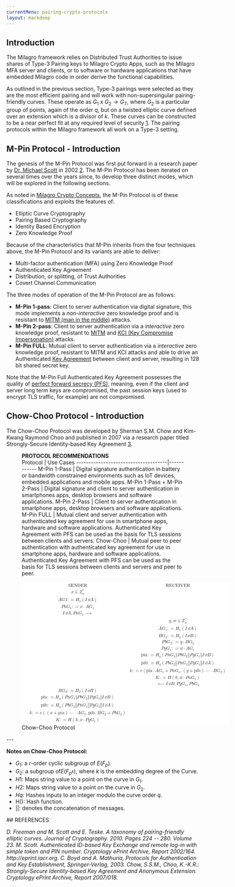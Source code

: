 ```yaml
---
currentMenu: pairing-crypto-protocols
layout: markdeep
---
```

<div id="generated-toc" class="generate_from_h2"></div>
<style>h1:before, h2:before, h3:before { content: none; }</style>

<!--- <div class="abstract">
<span class="footnote">
Note: This document uses sections from the MIRACL Labs M-Pin Full Paper, published in 2015.<p></p>MIRACL Ltd, along with NTT Labs and NTTi3, are the originators of the Milagro Project. The original LaTex authored PDF version is available for download <a href="docs.milagro.io/mpinfull.pdf">here</a>.</span></p>
</div>
--->

## Introduction

The Milagro framework relies on Distributed Trust Authorities to issue shares of Type-3 Pairing keys to Milagro Crypto Apps, such as the Milagro MFA server and clients, or to software or hardware applications that have embedded Milagro code in order derive the functional capabilities.

As outlined in the previous section, Type-3 pairings were selected as they are the most efficient pairing and will work with non-supersingular pairing-friendly curves. These operate as $G_1$ x $G_2 \rightarrow G_T$, where $G_2$ is a particular group of points, again of the order $q$, but on a twisted elliptic curve defined over an extension which is a divisor of $k$.
These curves can be constructed to be a near perfect fit at any required level of security <a href="#freeman-scott-teske">1</a>. The pairing protocols within the Milagro framework all work on a Type-3 setting.

## M-Pin Protocol - Introduction

The genesis of the M-Pin Protocol was first put forward in a research paper by [Dr. Michael Scott](https://scholar.google.com/citations?user=GsM-aeEAAAAJ&hl=en) in 2002 <a href="#Scott1">2</a>. The M-Pin Protocol has been iterated on several times over the years since, to develop three distinct modes, which will be explored in the following sections.

 As noted in [Milagro Crypto Concepts](milagro-concepts.html), the M-Pin Protocol is of these classifications and exploits the features of:
* Elliptic Curve Cryptography
* Pairing Based Cryptography
* Identity Based Encryption
* Zero Knowledge Proof

Because of the characteristics that M-Pin inherits from the four techniques above, the M-Pin Protocol and its variants are able to deliver:
* Multi-factor authentication (MFA) using Zero Knowledge Proof
* Authenticated Key Agreement
* Distribution, or splitting, of Trust Authorities
* Covert Channel Communication

The three modes of operation of the M-Pin Protocol are as follows:
* **M-Pin 1-pass**: Client to server authentication via digital signature, this mode implements a *non-interactive* zero knowledge proof and is resistant to [MITM (man in the middle)](https://en.wikipedia.org/wiki/Man-in-the-middle_attack) attacks.
* **M-Pin 2-pass**: Client to server authentication via a *interactive* zero knowledge proof, resistant to [MITM](https://en.wikipedia.org/wiki/Man-in-the-middle_attack) and [KCI (Key Compromise Impersonation)](https://kcitls.org) attacks.
* **M-Pin FULL**: Mutual client to server authentication via a *interactive* zero knowledge proof, resistant to MITM and KCI attacks and able to drive an Authenticated [Key Agreement](https://en.wikipedia.org/wiki/Key-agreement_protocol) between client and server, resulting in 128 bit shared secret key.

Note that the M-Pin Full Authenticated Key Agreement possesses the quality of [perfect forward secrecy (PFS)](https://en.wikipedia.org/wiki/Forward_secrecy), meaning, even if the client and server long term keys are compromised, the past session keys (used to encrypt TLS traffic, for example) are not compromised.

## Chow-Choo Protocol - Introduction

The Chow-Choo Protocol was developed by Sherman S.M. Chow and Kim-Kwang Raymond Choo and published in 2007 via a research paper titled Strongly-Secure Identity-based Key Agreement <a href="#chow-choo">3</a>.

<figure>
  <figcaption><strong>PROTOCOL RECOMMENDATIONS</strong></figcaption>
<markdeep>
      Protocol                         |   Use Cases
-------------------------------------|------------
M-Pin 1-Pass | Digital signature authentication in battery or bandwidth constrained environments such as IoT devices, embedded applications and mobile apps.
M-Pin 1-Pass + M-Pin 2-Pass      | Digital signature and client to server authentication in smartphones apps, desktop browsers and software applications.
M-Pin 2-Pass | Client to server authentication in smartphone apps, desktop browsers and software applications.
M-Pin FULL | Mutual client and server authentication with authenticated key agreement for use in smartphone apps, hardware and software applications. Authenticated Key Agreement with PFS can be used as the basis for TLS sessions between clients and servers.
Chow-Choo | Mutual peer to peer authentication with authenticated key agreement for use in smartphone apps, hardware and software applications. Authenticated Key Agreement with PFS can be used as the basis for TLS sessions between clients and servers and peer to peer.
</markdeep>
</figure>

<!---
The M-Pin Protocol has been iterated on several times over the years since, and has been shown to be proven secure under the computational BDH (Bilinear Diffie-Hellman) assumption, and in the Canetti-Krawczyk (CK) security model <a href="#boyd">3</a>.

Furthermore Gorantla, Boyd and Nieto extend this protocol again to the M-Pin 'one-pass' setting, and provide a proof in a modified extended Canetti-Krawczyk (eCK) setting <a href="#gorantla">4</a>.

Furthermore Gorantla, Boyd and Nieto extend this protocol again to the M-Pin 'one-pass' setting, and provide a proof in a modified extended Canetti-Krawczyk (eCK) setting <a href="#gorantla">4</a>.

--->

<!--- This is the Chow Choo protocol in a Mathml table / frame because redering in Math LaTex equations exposes a bug in MathJax. It's just one equation!  --->

<figure>
	<html>
	<math xmlns="http://www.w3.org/1998/Math/MathML" display='block'>
			<mtable frame="solid" rowlines="solid" rowalign="center" mathbackground="white">
			<mstyle mathsize='.85em'>
		<mtr>
			<mtd>
				<mspace width="0.1em" />
			</mtd>
			<mtd columnalign="left">
				<mtable class="m-matrix">
					<mtr>
						<mtd>
							<mtext>SENDER</mtext>
						</mtd>
						<mtd>
							<mtext>RECEIVER</mtext>
						</mtd>
					</mtr>
					<mtr>
						<mtd>
							<mi>x</mi>
							<mo>&#x02208;</mo>
							<msubsup>
								<mi>&#x02124;</mi>
								<mi>q</mi>
								<mo>*</mo>
							</msubsup>
						</mtd>
						<mtd>
						</mtd>
					</mtr>
					<mtr>
						<mtd>
							<mi>A</mi>
							<mi>G</mi>
							<mn>1</mn>
							<mo>:</mo>
							<mo>=</mo>
							<msub>
								<mi>H</mi>
								<mn>1</mn>
							</msub>
							<mrow>
								<mo form="prefix">(</mo>
								<mi>I</mi>
								<mo>&#x02146;</mo>
								<mi>A</mi>
								<mo form="postfix">)</mo>
							</mrow>
						</mtd>
						<mtd>
						</mtd>
					</mtr>
					<mtr>
						<mtd>
							<mi>P</mi>
							<mi>a</mi>
							<msub>
								<mi>G</mi>
								<mn>1</mn>
							</msub>
							<mo>:</mo>
							<mo>=</mo>
							<mi>x</mi>
							<mo>&#x022C5;</mo>
							<mi>A</mi>
							<msub>
								<mi>G</mi>
								<mn>1</mn>
							</msub>
						</mtd>
						<mtd>
						</mtd>
					</mtr>
					<mtr>
						<mtd>
							<mi>I</mi>
							<mo>&#x02146;</mo>
							<mi>A</mi>
							<mo>,</mo>
							<mi>P</mi>
							<mi>a</mi>
							<msub>
								<mi>G</mi>
								<mn>1</mn>
							</msub>
							<mo>&#x027F6;</mo>
						</mtd>
						<mtd>
						</mtd>
					</mtr>
					<mtr>
						<mtd>
						</mtd>
						<mtd>
							<mi>y</mi>
							<mo>,</mo>
							<mi>w</mi>
							<mo>&#x02208;</mo>
							<msubsup>
								<mi>&#x02124;</mi>
								<mi>q</mi>
								<mo>*</mo>
							</msubsup>
						</mtd>
					</mtr>
					<mtr>
						<mtd>
						</mtd>
						<mtd>
							<mi>A</mi>
							<msub>
								<mi>G</mi>
								<mn>1</mn>
							</msub>
							<mo>:</mo>
							<mo>=</mo>
							<msub>
								<mi>H</mi>
								<mn>1</mn>
							</msub>
							<mrow>
								<mo form="prefix">(</mo>
								<mi>I</mi>
								<mo>&#x02146;</mo>
								<mi>A</mi>
								<mo form="postfix">)</mo>
							</mrow>
						</mtd>
					</mtr>
					<mtr>
						<mtd>
						</mtd>
						<mtd>
							<mi>B</mi>
							<msub>
								<mi>G</mi>
								<mn>2</mn>
							</msub>
							<mo>:</mo>
							<mo>=</mo>
							<msub>
								<mi>H</mi>
								<mn>2</mn>
							</msub>
							<mrow>
								<mo form="prefix">(</mo>
								<mi>I</mi>
								<mo>&#x02146;</mo>
								<mi>B</mi>
								<mo form="postfix">)</mo>
							</mrow>
						</mtd>
					</mtr>
					<mtr>
						<mtd>
						</mtd>
						<mtd>
							<mi>P</mi>
							<mi>b</mi>
							<msub>
								<mi>G</mi>
								<mn>2</mn>
							</msub>
							<mo>:</mo>
							<mo>=</mo>
							<mi>y</mi>
							<mo>&#x022C5;</mo>
							<mi>B</mi>
							<msub>
								<mi>G</mi>
								<mn>2</mn>
							</msub>
						</mtd>
					</mtr>
					<mtr>
						<mtd>
						</mtd>
						<mtd>
							<mi>P</mi>
							<mi>g</mi>
							<msub>
								<mi>G</mi>
								<mn>1</mn>
							</msub>
							<mo>:</mo>
							<mo>=</mo>
							<mi>w</mi>
							<mo>&#x022C5;</mo>
							<mi>A</mi>
							<msub>
								<mi>G</mi>
								<mn>1</mn>
							</msub>
						</mtd>
					</mtr>
					<mtr>
						<mtd>
						</mtd>
						<mtd>
							<mtext>pia</mtext>
							<mo>:</mo>
							<mo>=</mo>
							<msub>
								<mi>H</mi>
								<mi>q</mi>
							</msub>
							<mrow>
								<mo form="prefix">(</mo>
								<mi>P</mi>
								<mi>a</mi>
								<msub>
									<mi>G</mi>
									<mn>1</mn>
								</msub>
								<mo>&#x02016;</mo>
								<mi>P</mi>
								<mi>b</mi>
								<msub>
									<mi>G</mi>
									<mn>2</mn>
								</msub>
								<mo>&#x02016;</mo>
								<mi>P</mi>
								<mi>g</mi>
								<msub>
									<mi>G</mi>
									<mn>1</mn>
								</msub>
								<mo>&#x02016;</mo>
								<mi>I</mi>
								<mo>&#x02146;</mo>
								<mi>B</mi>
								<mo form="postfix">)</mo>
							</mrow>
						</mtd>
					</mtr>
					<mtr>
						<mtd>
						</mtd>
						<mtd>
							<mtext>pib</mtext>
							<mo>:</mo>
							<mo>=</mo>
							<msub>
								<mi>H</mi>
								<mi>q</mi>
							</msub>
							<mrow>
								<mo form="prefix">(</mo>
								<mi>P</mi>
								<mi>b</mi>
								<msub>
									<mi>G</mi>
									<mn>2</mn>
								</msub>
								<mo>&#x02016;</mo>
								<mi>P</mi>
								<mi>a</mi>
								<msub>
									<mi>G</mi>
									<mn>1</mn>
								</msub>
								<mo>&#x02016;</mo>
								<mi>P</mi>
								<mi>g</mi>
								<msub>
									<mi>G</mi>
									<mn>1</mn>
								</msub>
								<mo>&#x02016;</mo>
								<mi>I</mi>
								<mo>&#x02146;</mo>
								<mi>A</mi>
								<mo form="postfix">)</mo>
							</mrow>
						</mtd>
					</mtr>
					<mtr>
						<mtd>
						</mtd>
						<mtd>
							<mi>k</mi>
							<mo>:</mo>
							<mo>=</mo>
							<mi>e</mi>
							<mrow>
								<mo form="prefix">(</mo>
								<mtext>pia</mtext>
								<mo>&#x022C5;</mo>
								<mi>A</mi>
								<msub>
									<mi>G</mi>
									<mn>1</mn>
								</msub>
								<mo>+</mo>
								<mi>P</mi>
								<mi>a</mi>
								<msub>
									<mi>G</mi>
									<mn>1</mn>
								</msub>
								<mo>,</mo>
								<mo form="prefix">(</mo>
								<mi>y</mi>
								<mo>+</mo>
								<mtext>pib</mtext>
								<mo form="postfix">)</mo>
								<mo>&#x022EF;</mo>
								<mo>&#x022C5;</mo>
								<mi>B</mi>
								<msub>
									<mi>G</mi>
									<mn>2</mn>
								</msub>
								<mo form="postfix">)</mo>
							</mrow>
						</mtd>
					</mtr>
					<mtr>
						<mtd>
						</mtd>
						<mtd>
							<mi>K</mi>
							<mo>:</mo>
							<mo>=</mo>
							<mi>H</mi>
							<mrow>
								<mo form="prefix">(</mo>
								<mi>k</mi>
								<mo>,</mo>
								<mi>w</mi>
								<mo>&#x022C5;</mo>
								<mi>P</mi>
								<mi>a</mi>
								<msub>
									<mi>G</mi>
									<mn>1</mn>
								</msub>
								<mo form="postfix">)</mo>
							</mrow>
						</mtd>
					</mtr>
					<mtr>
						<mtd>
						</mtd>
						<mtd>
							<mo>&#x027F5;</mo>
							<mi>I</mi>
							<mo>&#x02146;</mo>
							<mi>B</mi>
							<mo>,</mo>
							<mi>P</mi>
							<mi>g</mi>
							<msub>
								<mi>G</mi>
								<mn>1</mn>
							</msub>
							<mo>,</mo>
							<mi>P</mi>
							<mi>b</mi>
							<msub>
								<mi>G</mi>
								<mn>2</mn>
							</msub>
						</mtd>
					</mtr>
					<mtr>
						<mtd>
							<mi>B</mi>
							<msub>
								<mi>G</mi>
								<mn>2</mn>
							</msub>
							<mo>:</mo>
							<mo>=</mo>
							<msub>
								<mi>H</mi>
								<mn>2</mn>
							</msub>
							<mrow>
								<mo form="prefix">(</mo>
								<mi>I</mi>
								<mo>&#x02146;</mo>
								<mi>B</mi>
								<mo form="postfix">)</mo>
							</mrow>
						</mtd>
						<mtd>
						</mtd>
					</mtr>
					<mtr>
						<mtd>
							<mtext>pia</mtext>
							<mo>:</mo>
							<mo>=</mo>
							<msub>
								<mi>H</mi>
								<mi>q</mi>
							</msub>
							<mrow>
								<mo form="prefix">(</mo>
								<mi>P</mi>
								<mi>a</mi>
								<msub>
									<mi>G</mi>
									<mn>1</mn>
								</msub>
								<mo>&#x02016;</mo>
								<mi>P</mi>
								<mi>b</mi>
								<msub>
									<mi>G</mi>
									<mn>2</mn>
								</msub>
								<mo>&#x02016;</mo>
								<mi>P</mi>
								<mi>g</mi>
								<msub>
									<mi>G</mi>
									<mn>1</mn>
								</msub>
								<mo>&#x02016;</mo>
								<mi>I</mi>
								<mo>&#x02146;</mo>
								<mi>B</mi>
								<mo form="postfix">)</mo>
							</mrow>
						</mtd>
						<mtd>
						</mtd>
					</mtr>
					<mtr>
						<mtd>
							<mtext>pib</mtext>
							<mo>:</mo>
							<mo>=</mo>
							<msub>
								<mi>H</mi>
								<mi>q</mi>
							</msub>
							<mrow>
								<mo form="prefix">(</mo>
								<mi>P</mi>
								<mi>b</mi>
								<msub>
									<mi>G</mi>
									<mn>2</mn>
								</msub>
								<mo>&#x02016;</mo>
								<mi>P</mi>
								<mi>a</mi>
								<msub>
									<mi>G</mi>
									<mn>1</mn>
								</msub>
								<mo>&#x02016;</mo>
								<mi>P</mi>
								<mi>g</mi>
								<msub>
									<mi>G</mi>
									<mn>1</mn>
								</msub>
								<mo>&#x02016;</mo>
								<mi>I</mi>
								<mo>&#x02146;</mo>
								<mi>A</mi>
								<mo form="postfix">)</mo>
							</mrow>
						</mtd>
						<mtd>
						</mtd>
					</mtr>
					<mtr>
						<mtd>
							<mi>k</mi>
							<mo>:</mo>
							<mo>=</mo>
							<mi>e</mi>
							<mrow>
								<mo form="prefix">(</mo>
								<mo form="prefix">(</mo>
								<mi>x</mi>
								<mo>+</mo>
								<mi>p</mi>
								<mi>i</mi>
								<mi>a</mi>
								<mo form="postfix">)</mo>
								<mo>&#x022EF;</mo>
								<mo>&#x022C5;</mo>
								<mi>A</mi>
								<msub>
									<mi>G</mi>
									<mn>1</mn>
								</msub>
								<mo>,</mo>
								<mtext>pib</mtext>
								<mo>&#x022C5;</mo>
								<mi>B</mi>
								<msub>
									<mi>G</mi>
									<mn>2</mn>
								</msub>
								<mo>+</mo>
								<mi>P</mi>
								<mi>b</mi>
								<msub>
									<mi>G</mi>
									<mn>2</mn>
								</msub>
								<mo form="postfix">)</mo>
							</mrow>
						</mtd>
						<mtd>
						</mtd>
					</mtr>
					<mtr>
						<mtd>
							<mi>K</mi>
							<mo>:</mo>
							<mo>=</mo>
							<mi>H</mi>
							<mrow>
								<mo form="prefix">(</mo>
								<mi>k</mi>
								<mo>,</mo>
								<mi>x</mi>
								<mo>&#x022C5;</mo>
								<mi>P</mi>
								<mi>g</mi>
								<msub>
									<mi>G</mi>
									<mn>1</mn>
								</msub>
								<mo form="postfix">)</mo>
							</mrow>
						</mtd>
						<mtd>
						</mtd>
					</mtr>
				</mtable>
			</mtd>
		</mtr>
	</mtable>
	</math>
	</html>
	<figcaption>Chow-Choo Protocol</figcaption>
</figure>
---

**Notes on Chow-Choo Protocol:**
<markdeep>
* $G_1$: a $r$-order cyclic subgroup of $E(F_p)$.
* $G_2$: a subgroup of$E(F_{p^k})$, where $k$ is the embedding degree of the Curve.
* $H1$: Maps string value to a point on the curve in $G_1$.
* $H2$: Maps string value to a point on the curve in $G_2$.
* $Hq$: Hashes inputs to an integer modulo the curve order $q$.
* H(): Hash function.
* $||$: denotes the concatenation of messages.
</markdeep>

<markdeep>
<style>h1:before, h2:before { content: none; }</style>
## REFERENCES
</markdeep>
<p></p>
<div class="references">
	<cite id="freeman-scott-teske">D. Freeman and M. Scott and E. Teske. A taxonomy of pairing-friendly elliptic curves. Journal of Cryptography. 2010. Pages 224 -- 280. Volume 23.</cite>
	<cite id="Scott1">M. Scott. Authenticated ID-based Key Exchange and remote log-in with simple token and PIN number. Cryptology ePrint Archive, Report 2002/164. http://eprint.iacr.org.</cite>
	<cite id="boyd">C. Boyd and A. Mathuria, Protocols for Authentication and Key Establishment, Springer-Verlag, 2003.</cite>
  <cite id="chow-choo">Chow, S.S.M., Choo, K.-K.R.: Strongly-Secure Identity-based Key Agreement and Anonymous Extension. Cryptology ePrint Archive, Report 2007/018.</cite>
</div>
